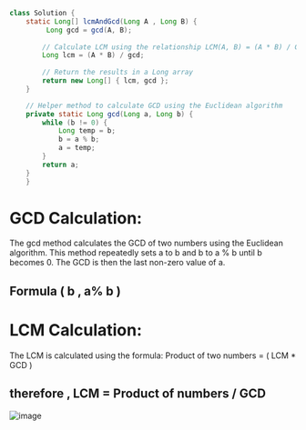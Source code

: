 
```java
class Solution {
    static Long[] lcmAndGcd(Long A , Long B) {
         Long gcd = gcd(A, B);
        
        // Calculate LCM using the relationship LCM(A, B) = (A * B) / GCD(A, B)
        Long lcm = (A * B) / gcd;
        
        // Return the results in a Long array
        return new Long[] { lcm, gcd };
    }

    // Helper method to calculate GCD using the Euclidean algorithm
    private static Long gcd(Long a, Long b) {
        while (b != 0) {
            Long temp = b;
            b = a % b;
            a = temp;
        }
        return a;
    }
    }
```

# GCD Calculation:

The gcd method calculates the GCD of two numbers using the Euclidean algorithm. This method repeatedly sets a to b and b to a % b until b becomes 0. The GCD is then the last non-zero value of a.
## Formula  ( b , a% b )
 

# LCM Calculation:

The LCM is calculated using the formula:
Product of two numbers = ( LCM * GCD ) 
## therefore , LCM = Product of numbers / GCD 


![image](https://github.com/Mogana004/Leetcode_DSA/assets/92911280/f444b4fc-24df-4119-b4df-e46ea030707b)
